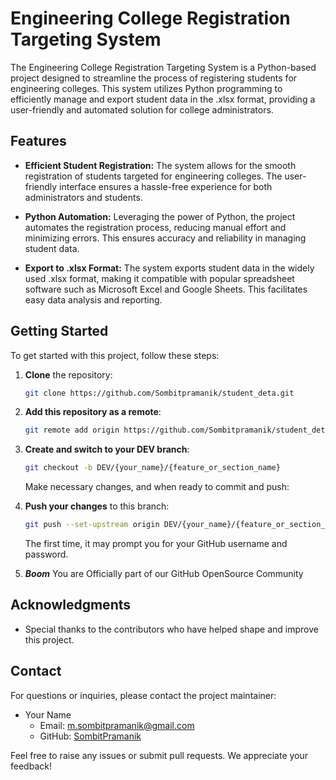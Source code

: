 # Engineering College Registration Targeting System

The Engineering College Registration Targeting System is a Python-based project designed to streamline the process of registering students for engineering colleges. This system utilizes Python programming to efficiently manage and export student data in the .xlsx format, providing a user-friendly and automated solution for college administrators.

## Features

- **Efficient Student Registration:** The system allows for the smooth registration of students targeted for engineering colleges. The user-friendly interface ensures a hassle-free experience for both administrators and students.

- **Python Automation:** Leveraging the power of Python, the project automates the registration process, reducing manual effort and minimizing errors. This ensures accuracy and reliability in managing student data.

- **Export to .xlsx Format:** The system exports student data in the widely used .xlsx format, making it compatible with popular spreadsheet software such as Microsoft Excel and Google Sheets. This facilitates easy data analysis and reporting.

## Getting Started

To get started with this project, follow these steps:

1. **Clone** the repository:

   ```bash
   git clone https://github.com/Sombitpramanik/student_deta.git
   ```

2. **Add this repository as a remote**:

   ```bash
   git remote add origin https://github.com/Sombitpramanik/student_deta.git
   ```

3. **Create and switch to your DEV branch**:

   ```bash
   git checkout -b DEV/{your_name}/{feature_or_section_name}
   ```

   Make necessary changes, and when ready to commit and push:

5. **Push your changes** to this branch:

   ```bash
   git push --set-upstream origin DEV/{your_name}/{feature_or_section_name}
   ```

   The first time, it may prompt you for your GitHub username and password.

6. ***Boom*** You are Officially part of our GitHub OpenSource Community

## Acknowledgments

- Special thanks to the contributors who have helped shape and improve this project.

## Contact

For questions or inquiries, please contact the project maintainer:

- Your Name
  - Email: <m.sombitpramanik@gmail.com>
  - GitHub: [SombitPramanik](https://github.com/Sombitpramanik)

Feel free to raise any issues or submit pull requests. We appreciate your feedback!
